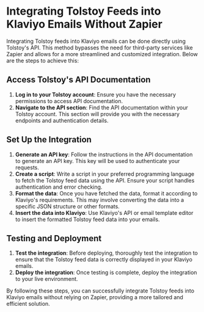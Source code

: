 # Integrating Tolstoy Feeds into Klaviyo Emails Without Zapier

Integrating Tolstoy feeds into Klaviyo emails can be done directly using Tolstoy's API. This method bypasses the need for third-party services like Zapier and allows for a more streamlined and customized integration. Below are the steps to achieve this:

## Access Tolstoy's API Documentation

1. **Log in to your Tolstoy account**: Ensure you have the necessary permissions to access API documentation.
2. **Navigate to the API section**: Find the API documentation within your Tolstoy account. This section will provide you with the necessary endpoints and authentication details.

## Set Up the Integration

1. **Generate an API key**: Follow the instructions in the API documentation to generate an API key. This key will be used to authenticate your requests.
2. **Create a script**: Write a script in your preferred programming language to fetch the Tolstoy feed data using the API. Ensure your script handles authentication and error checking.
3. **Format the data**: Once you have fetched the data, format it according to Klaviyo's requirements. This may involve converting the data into a specific JSON structure or other formats.
4. **Insert the data into Klaviyo**: Use Klaviyo's API or email template editor to insert the formatted Tolstoy feed data into your emails.

## Testing and Deployment

1. **Test the integration**: Before deploying, thoroughly test the integration to ensure that the Tolstoy feed data is correctly displayed in your Klaviyo emails.
2. **Deploy the integration**: Once testing is complete, deploy the integration to your live environment.

By following these steps, you can successfully integrate Tolstoy feeds into Klaviyo emails without relying on Zapier, providing a more tailored and efficient solution.